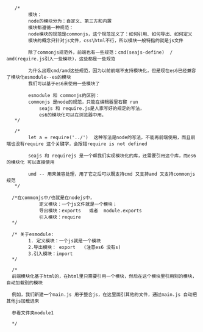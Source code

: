 
       /* 
            模块：
            node的模块分为：自定义、第三方和内置
            模块都遵循一种规范：
            node模块的规范是commonjs，这个规范定义了：如何引用、如何导出、如何定义
            模块的概念只针对js文件，css\html不行，所以模块一般特指的就是js文件

            除了commonjs规范外，前端也有一些规范：cmd(seajs-define)  /  amd(require.js引入一些模块)，这些都是一些规范

            为什么出现cmd/amd这些规范，因为以前前端不支持模块化，但是现在es6已经兼容了模块化esmodule--es的模块
            我们可以基于es6来使用一些模块了

            esmodule 和 commonjs的区别：
            commonjs 是node的规范，只能在编辑器里右键 run
                seajs 和 require.js是人家写好的规定的写法，
                es6的模块化可以在浏览器中用，
       */
    
       /* 
            let a = require('../')  这种写法是node的写法，不能再前端使用，而且前端也没有require 这个关键字，会报错require is not defined
       
            seajs 和 requirejs 是一个帮我们实现模块化的库，还需要引用这个库，而es6的模块化 可以直接使用

            umd -- 用来兼容处理，用了它之后可以既支持cmd 又支持amd 又支持commonjs规范
       */
       
      /*在commonjs中/也就是在nodejs中，
                定义模块：一个js文件就是一个模块；
                导出模块：exports   或者  module.exports
                引入模块：require
      */

      /* 关于esmodule:
            1. 定义模块：一个js就是一个模块
            2.导出模块： export   (注意es6 没有s)
            3.引入模块：import
      */

      /* 
      前端模块化基于html的，在html里只需要引用一个模块，然后在这个模块里引用别的模块，自动加载别的模块

      例如，我们新建一个main.js 用于整合js，在这里面引其他的文件，通过main.js 自动把其他js加载进来

      参看文件夹module1

      */
